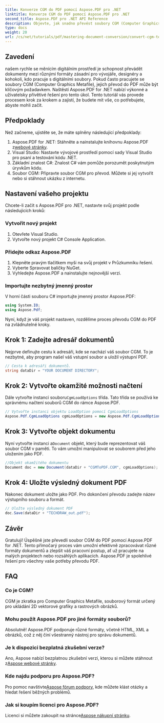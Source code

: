 ```yaml
---
title: Konverze CGM do PDF pomocí Aspose.PDF pro .NET
linktitle: Konverze CGM do PDF pomocí Aspose.PDF pro .NET
second_title: Aspose.PDF pro .NET API Reference
description: Objevte, jak snadno převést soubory CGM (Computer Graphics Metafile) do formátu PDF pomocí Aspose.PDF pro .NET. Ideální pro vývojáře i designéry.
type: docs
weight: 20
url: /cs/net/tutorials/pdf/mastering-document-conversion/convert-cgm-to-pdf/
---
```

## Zavedení

našem rychle se měnícím digitálním prostředí je schopnost převádět dokumenty mezi různými formáty zásadní pro vývojáře, designéry a kohokoli, kdo pracuje s digitálními soubory. Pokud často pracujete se soubory CGM (Computer Graphics Metafile), jejich převod do PDF může být klíčovým požadavkem. Naštěstí Aspose.PDF for .NET nabízí výkonné a uživatelsky přívětivé řešení pro tento úkol. Tento tutoriál vás provede procesem krok za krokem a zajistí, že budete mít vše, co potřebujete, abyste mohli začít.

## Předpoklady

Než začneme, ujistěte se, že máte splněny následující předpoklady:

1.  Aspose.PDF for .NET: Stáhněte a nainstalujte knihovnu Aspose.PDF z[webové stránky](https://releases.aspose.com/pdf/net/).
2. Visual Studio: Nastavte vývojové prostředí pomocí sady Visual Studio pro psaní a testování kódu .NET.
3. Základní znalost C#: Znalost C# vám pomůže porozumět poskytnutým úryvkům kódu.
4. Soubor CGM: Připravte soubor CGM pro převod. Můžete si jej vytvořit nebo si stáhnout ukázku z internetu.

## Nastavení vašeho projektu

Chcete-li začít s Aspose.PDF pro .NET, nastavte svůj projekt podle následujících kroků:

### Vytvořit nový projekt

1. Otevřete Visual Studio.
2. Vytvořte nový projekt C# Console Application.

### Přidejte odkaz Aspose.PDF

1. Klepněte pravým tlačítkem myši na svůj projekt v Průzkumníku řešení.
2. Vyberte Spravovat balíčky NuGet.
3. Vyhledejte Aspose.PDF a nainstalujte nejnovější verzi.

### Importujte nezbytný jmenný prostor

V horní části souboru C# importujte jmenný prostor Aspose.PDF:

```csharp
using System.IO;
using Aspose.Pdf;
```

Nyní, když je váš projekt nastaven, rozdělíme proces převodu CGM do PDF na zvládnutelné kroky.

## Krok 1: Zadejte adresář dokumentů

Nejprve definujte cestu k adresáři, kde se nachází váš soubor CGM. To je nezbytné, aby program našel váš vstupní soubor a uložil výstupní PDF.

```csharp
// Cesta k adresáři dokumentů.
string dataDir = "YOUR DOCUMENT DIRECTORY";
```

## Krok 2: Vytvořte okamžité možnosti načtení

 Dále vytvořte instanci souboru`CgmLoadOptions` třída. Tato třída se používá ke správnému načtení souborů CGM do rámce Aspose.PDF.

```csharp
// Vytvořte instanci objektu LoadOption pomocí CgmLoadOptions
Aspose.Pdf.CgmLoadOptions cgmLoadOptions = new Aspose.Pdf.CgmLoadOptions();
```

## Krok 3: Vytvořte objekt dokumentu

 Nyní vytvořte instanci a`Document` objekt, který bude reprezentovat váš soubor CGM v paměti. To vám umožní manipulovat se souborem před jeho uložením jako PDF.

```csharp
//Objekt okamžitého dokumentu
Document doc = new Document(dataDir + "CGMToPDF.CGM", cgmLoadOptions);
```

## Krok 4: Uložte výsledný dokument PDF

Nakonec dokument uložte jako PDF. Pro dokončení převodu zadejte název výstupního souboru a formát.

```csharp
// Uložte výsledný dokument PDF
doc.Save(dataDir + "TECHDRAW_out.pdf");
```

## Závěr

Gratuluji! Úspěšně jste převedli soubor CGM do PDF pomocí Aspose.PDF for .NET. Tento přímočarý proces vám umožní efektivně zpracovávat různé formáty dokumentů a zlepšit váš pracovní postup, ať už pracujete na malých projektech nebo rozsáhlých aplikacích. Aspose.PDF je spolehlivé řešení pro všechny vaše potřeby převodu PDF.

## FAQ

### Co je CGM?

CGM je zkratka pro Computer Graphics Metafile, souborový formát určený pro ukládání 2D vektorové grafiky a rastrových obrázků.

### Mohu použít Aspose.PDF pro jiné formáty souborů?

Absolutně! Aspose.PDF podporuje různé formáty, včetně HTML, XML a obrázků, což z něj činí všestranný nástroj pro správu dokumentů.

### Je k dispozici bezplatná zkušební verze?

 Ano, Aspose nabízí bezplatnou zkušební verzi, kterou si můžete stáhnout z[Aspose webové stránky](https://releases.aspose.com/).

### Kde najdu podporu pro Aspose.PDF?

 Pro pomoc navštivte[Aspose fórum podpory](https://forum.aspose.com/c/pdf/10), kde můžete klást otázky a hledat řešení běžných problémů.

### Jak si koupím licenci pro Aspose.PDF?

 Licenci si můžete zakoupit na stránce[Aspose nákupní stránku](https://purchase.conholdate.com/buy).